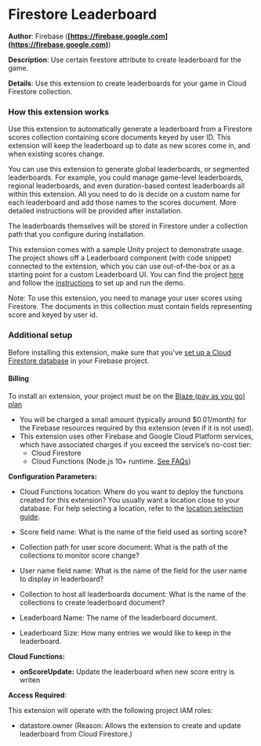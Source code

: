 # Firestore Leaderboard

**Author**: Firebase (**[https://firebase.google.com](https://firebase.google.com)**)

**Description**: Use certain firestore attribute to create leaderboard for the game.

**Details**: Use this extension to create leaderboards for your game in Cloud Firestore collection.

### How this extension works

Use this extension to automatically generate a leaderboard from a Firestore scores collection containing score documents keyed by user ID. This extension will keep the leaderboard up to date as new scores come in, and when existing scores change.

You can use this extension to generate global leaderboards, or segmented leaderboards. For example, you could manage game-level leaderboards, regional leaderboards, and even duration-based contest leaderboards all within this extension. All you need to do is decide on a custom name for each leaderboard and add those names to the scores document. More detailed instructions will be provided after installation.

The leaderboards themselves will be stored in Firestore under a collection path that you configure during installation.

This extension comes with a sample Unity project to demonstrate usage. The project shows off a Leaderboard component (with code snippet) connected to the extension, which you can use out-of-the-box or as a starting point for a custom Leaderboard UI. You can find the project [here](https://github.com/FirebaseExtended/experimental-extensions/tree/next/firestore-leaderboard/client_sample) and follow the [instructions](https://github.com/FirebaseExtended/experimental-extensions/tree/next/firestore-leaderboard/client_sample/README.md) to set up and run the demo.

Note: To use this extension, you need to manage your user scores using Firestore. The documents in this collection must contain fields representing score and keyed by user id.

### Additional setup

Before installing this extension, make sure that you've [set up a Cloud Firestore database](https://firebase.google.com/docs/firestore/quickstart) in your Firebase project.

#### Billing

To install an extension, your project must be on the [Blaze (pay as you go) plan](https://firebase.google.com/pricing)

- You will be charged a small amount (typically around $0.01/month) for the Firebase resources required by this extension (even if it is not used).
- This extension uses other Firebase and Google Cloud Platform services, which have associated charges if you exceed the service’s no-cost tier:
  - Cloud Firestore
  - Cloud Functions (Node.js 10+ runtime. [See FAQs](https://firebase.google.com/support/faq#extensions-pricing))

**Configuration Parameters:**

- Cloud Functions location: Where do you want to deploy the functions created for this extension? You usually want a location close to your database. For help selecting a location, refer to the [location selection guide](https://firebase.google.com/docs/functions/locations).

- Score field name: What is the name of the field used as sorting score?

- Collection path for user score document: What is the path of the collections to monitor score change?

- User name field name: What is the name of the field for the user name to display in leaderboard?

- Collection to host all leaderboards document: What is the name of the collections to create leaderboard document?

- Leaderboard Name: The name of the leaderboard document.

- Leaderboard Size: How many entries we would like to keep in the leaderboard.

**Cloud Functions:**

- **onScoreUpdate:** Update the leaderboard when new score entry is writen

**Access Required**:

This extension will operate with the following project IAM roles:

- datastore.owner (Reason: Allows the extension to create and update leaderboard from Cloud Firestore.)
